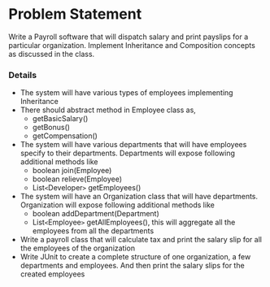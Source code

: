 # Problem Statement

Write a Payroll software that will dispatch salary and print payslips for a particular organization. Implement Inheritance and Composition concepts as discussed in the class.

### Details

- The system will have various types of employees implementing Inheritance
- There should abstract method in Employee class as, 
    - getBasicSalary()
    - getBonus()
    - getCompensation()
- The system will have various departments that will have employees specify to their departments. Departments will expose following additional methods like
    - boolean join(Employee)
    - boolean relieve(Employee)
    - List`<`Developer`>` getEmployees()
- The system will have an Organization class that will have departments. Organization will expose following additional methods like 
    - boolean addDepartment(Department)
    - List`<`Employee`>` getAllEmployees(), this will aggregate all the employees from all the departments
- Write a payroll class that will calculate tax and print the salary slip for all the employees of the organization
- Write JUnit to create a complete structure of one organization, a few departments and employees. And then print the salary slips for the created employees


